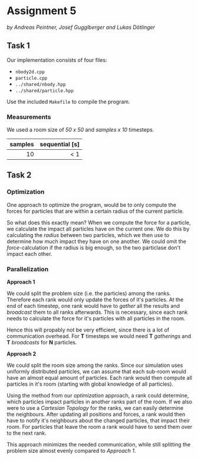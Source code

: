 # Assignment 5

*by Andreas Peintner, Josef Gugglberger and Lukas Dötlinger*

## Task 1

Our implementation consists of four files:
- `nbody2d.cpp`
- `particle.cpp`
- `../shared/nbody.hpp`
- `../shared/particle.hpp`

Use the included `Makefile` to compile the program.

### Measurements

We used a room size of *50 x 50* and *samples x 10* timesteps.

| samples | sequential [s] |
| -: | -: |
| 10 | < 1 |



## Task 2

### Optimization

One approach to optimize the program, would be to only compute the forces for particles that are within a certain radius of the current particle. 

So what does this exactly mean? When we compute the force for a particle, we calculate the impact all particles have on the current one. We do this by calculating the *radius* between two particles, which we then use to determine how much impact they have on one another. We could omit the *force*-calculation if the radius is big enough, so the two particlase don't impact each other.

### Parallelization

**Approach 1**

We could split the problem size (i.e. the particles) among the ranks. Therefore each rank would only update the forces of it's particles. At the end of each timestep, one rank would have to *gather* all the results and *broadcast* them to all ranks afterwards. This is necessary, since each rank needs to calculate the force for it's particles with all particles in the room.

Hence this will propably not be very efficient, since there is a lot of communication overhead. For **T** timesteps we would need **T** *gatherings* and **T** *broadcasts* for **N** particles. 

**Approach 2**

We could split the room size among the ranks. Since our simulation uses uniformly distributed particles, we can assume that each sub-room would have an almost equal amount of particles. Each rank would then compute all particles in it's room (starting with global knowledge of all particles). 

Using the method from our *optimization* approach, a rank could determine, which particles impact particles in another ranks part of the room. If we also were to use a *Cartesian Topology* for the ranks, we can easily determine the neighbours. After updating all positions and forces, a rank would then have to notify it's neighbours about the changed particles, that impact their room. For particles that leave the room a rank would have to send them over to the next rank.

This approach minimizes the needed communication, while still splitting the problem size almost evenly compared to *Approach 1*.